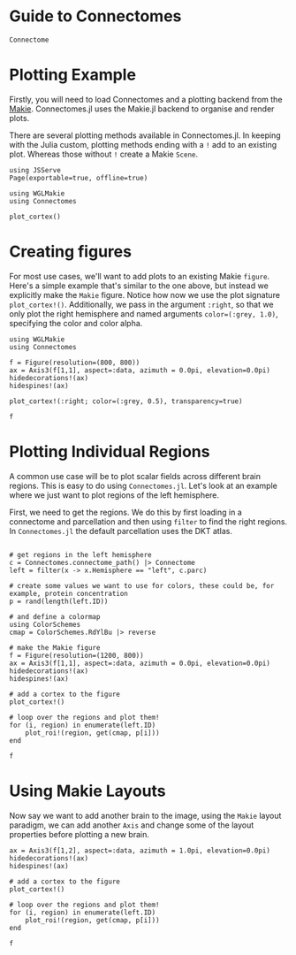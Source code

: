 # Guide to Connectomes

```@docs
Connectome
```

# Plotting Example

Firstly, you will need to load Connectomes and a plotting backend from the [Makie](https://docs.makie.org/stable/). Connectomes.jl uses the Makie.jl backend to organise and render plots.

There are several plotting methods available in Connectomes.jl. In keeping with the Julia custom, plotting methods ending with a `!` add to an existing plot. Whereas those without `!` create a Makie `Scene`.

```@example plot
using JSServe
Page(exportable=true, offline=true)
```

```@example plot
using WGLMakie
using Connectomes

plot_cortex()
```

# Creating figures

For most use cases, we'll want to add plots to an existing Makie `figure`. Here's a simple example that's similar to the one above, but instead we explicitly make the `Makie` figure. Notice how now we use the plot signature `plot_cortex!()`. Additionally, we pass in the argument `:right`, so that we only plot the right hemisphere and named arguments `color=(:grey, 1.0)`, specifying the color and color alpha.

```@example plot
using WGLMakie 
using Connectomes 

f = Figure(resolution=(800, 800))
ax = Axis3(f[1,1], aspect=:data, azimuth = 0.0pi, elevation=0.0pi)
hidedecorations!(ax)
hidespines!(ax)

plot_cortex!(:right; color=(:grey, 0.5), transparency=true)

f
```

# Plotting Individual Regions

A common use case will be to plot scalar fields across different brain regions. This is easy to do using `Connectomes.jl`. Let's look at an example where we just want to plot regions of the left hemisphere.

First, we need to get the regions. We do this by first loading in a connectome and parcellation and then using `filter` to find the right regions. In `Connectomes.jl` the default parcellation uses the DKT atlas.

```@example plot

# get regions in the left hemisphere
c = Connectomes.connectome_path() |> Connectome 
left = filter(x -> x.Hemisphere == "left", c.parc)

# create some values we want to use for colors, these could be, for example, protein concentration
p = rand(length(left.ID))

# and define a colormap 
using ColorSchemes
cmap = ColorSchemes.RdYlBu |> reverse

# make the Makie figure
f = Figure(resolution=(1200, 800))
ax = Axis3(f[1,1], aspect=:data, azimuth = 0.0pi, elevation=0.0pi)
hidedecorations!(ax)
hidespines!(ax)

# add a cortex to the figure
plot_cortex!()

# loop over the regions and plot them!
for (i, region) in enumerate(left.ID)
    plot_roi!(region, get(cmap, p[i]))
end

f
```

# Using Makie Layouts

Now say we want to add another brain to the image, using the `Makie` layout paradigm, we can add another `Axis` and change some of the layout properties before plotting a new brain. 


```@example plot
ax = Axis3(f[1,2], aspect=:data, azimuth = 1.0pi, elevation=0.0pi)
hidedecorations!(ax)
hidespines!(ax)

# add a cortex to the figure
plot_cortex!()

# loop over the regions and plot them!
for (i, region) in enumerate(left.ID)
    plot_roi!(region, get(cmap, p[i]))
end

f
```
